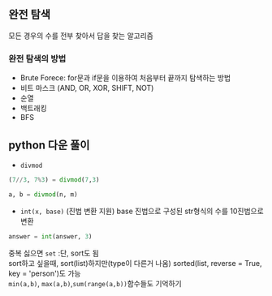 ## 완전 탐색

모든 경우의 수를 전부 찾아서 답을 찾는 알고리즘

### 완전 탐색의 방법
- Brute Forece: for문과 if문을 이용하여 처음부터 끝까지 탐색하는 방법
- 비트 마스크 (AND, OR, XOR, SHIFT, NOT)
- 순열
- 백트래킹
- BFS

## python 다운 풀이
- ```divmod```
```python
(7//3, 7%3) = divmod(7,3)

a, b = divmod(n, m)
```
- ```int(x, base)``` (진법 변환 지원)
base 진법으로 구성된 str형식의 수를 10진법으로 변환
```python
answer = int(answer, 3)
```

중복 싫으면 ```set``` :단, sort도 됨  
sort하고 싶을때, sort(list)하지만(type이 다른거 나옴) sorted(list, reverse = True, key = 'person')도 가능  
```min(a,b)```, ```max(a,b)```,```sum(range(a,b))```함수들도 기억하기
